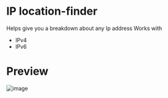 # IP location-finder

Helps give you a breakdown about any Ip address
Works with
- IPv4
- IPv6


# Preview
![image](https://github.com/vkxd/iplocation-finder/assets/133252048/339a6ea6-8088-488e-a66c-6d087a055a92)
